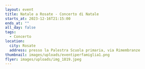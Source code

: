 ```yaml
---
layout: event
title: Natale a Rosate - Concerto di Natale
starts_at: 2023-12-16T21:15:00
ends_at: ""
all_day: false
tags:
  - Concerto
location:
  city: Rosate
  address: presso la Palestra Scuola primaria, via Rimembranze
thumbnail: images/uploads/eventiperfamiglia1.png
flyer: images/uploads/img_1819.jpeg
---
```

